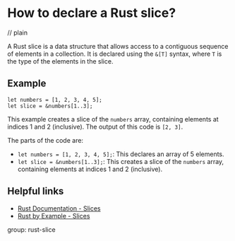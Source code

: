 # How to declare a Rust slice?
// plain

A Rust slice is a data structure that allows access to a contiguous sequence of elements in a collection. It is declared using the `&[T]` syntax, where `T` is the type of the elements in the slice.

## Example

```
let numbers = [1, 2, 3, 4, 5];
let slice = &numbers[1..3];
```

This example creates a slice of the `numbers` array, containing elements at indices 1 and 2 (inclusive). The output of this code is `[2, 3]`.

The parts of the code are:
- `let numbers = [1, 2, 3, 4, 5];`: This declares an array of 5 elements.
- `let slice = &numbers[1..3];`: This creates a slice of the `numbers` array, containing elements at indices 1 and 2 (inclusive).

## Helpful links
- [Rust Documentation - Slices](https://doc.rust-lang.org/book/ch04-03-slices.html)
- [Rust by Example - Slices](https://doc.rust-lang.org/rust-by-example/slice.html)

group: rust-slice